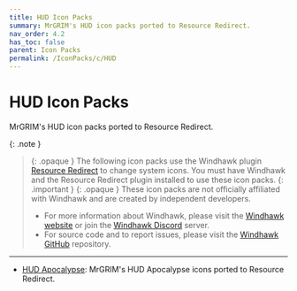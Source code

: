 ```yaml
---
title: HUD Icon Packs
summary: MrGRIM's HUD icon packs ported to Resource Redirect.
nav_order: 4.2
has_toc: false
parent: Icon Packs
permalink: /IconPacks/c/HUD
---
```


# HUD Icon Packs
MrGRIM's HUD icon packs ported to Resource Redirect.

{: .note }
> {: .opaque }
> The following icon packs use the Windhawk plugin [Resource Redirect](https://windhawk.net/plugins/resource-redirect/) to change system icons. You must have Windhawk and the Resource Redirect plugin installed to use these icon packs.
{: .important }
> {: .opaque }
> These icon packs are not officially affiliated with Windhawk and are created by independent developers.
> - For more information about Windhawk, please visit the [Windhawk website](https://windhawk.net) or join the [Windhawk Discord](https://discord.com/servers/windhawk-923944342991818753) server.
> - For source code and to report issues, please visit the [Windhawk GitHub](https://github.com/Windhawk/Windhawk) repository.

---

- [HUD Apocalypse](/IconPacks/c/HUD/HUDApocalypse): MrGRIM's HUD Apocalypse icons ported to Resource Redirect.

<!-- 
- [HUD Launch](/IconPacks/c/HUD/HUDLaunch): MrGRIM's HUD Launch icons ported to Resource Redirect.
- [HUD Evolution](/IconPacks/c/HUD/HUDEvolution): MrGRIM's HUD Evolution icons ported to Resource Redirect.
-->